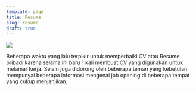 ```yaml
---
template: page
title: Resume
slug: resume
draft: true
---
```

![](/media/18940.webp)



Beberapa waktu yang lalu terpikir untuk memperbaiki CV atau Resume pribadi karena selama ini baru 1 kali membuat CV yang digunakan untuk melamar kerja. Selain juga didorong oleh beberapa teman yang kebetulan mempunyai beberapa informasi mengenai job opening di beberapa tempat yang cukup menjanjikan.
